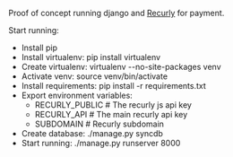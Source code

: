 Proof of concept running django and [Recurly](http://recurly.com/) for payment.

Start running:
* Install pip
* Install virtualenv: pip install virtualenv
* Create virtualenv: virtualenv --no-site-packages venv
* Activate venv: source venv/bin/activate
* Install requirements: pip install -r requirements.txt
* Export environment variables:
  * RECURLY_PUBLIC # The recurly js api key
  * RECURLY_API # The main recurly api key
  * SUBDOMAIN # Recurly subdomain
* Create database: ./manage.py syncdb
* Start running: ./manage.py runserver 8000
